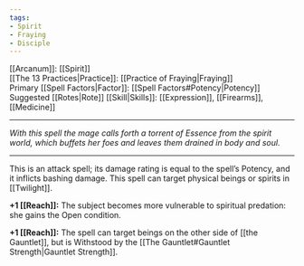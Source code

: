 ```yaml
---
tags:
- Spirit
- Fraying
- Disciple
---
```


[[Arcanum]]: [[Spirit]]\
[[The 13 Practices|Practice]]: [[Practice of Fraying|Fraying]]\
Primary [[Spell Factors|Factor]]: [[Spell Factors#Potency|Potency]]\
Suggested [[Rotes|Rote]] [[Skill|Skills]]: [[Expression]], [[Firearms]], [[Medicine]]

---

_With this spell the mage calls forth a torrent of Essence from the spirit world, which buffets her foes and leaves them drained in body and soul._

---

This is an attack spell; its damage rating is equal to the spell’s Potency, and it inflicts bashing damage. This spell can target physical beings or spirits in [[Twilight]].

**+1 [[Reach]]:** The subject becomes more vulnerable to spiritual predation: she gains the Open condition.

**+1 [[Reach]]:** The spell can target beings on the other side of [[the Gauntlet]], but is Withstood by the [[The Gauntlet#Gauntlet Strength|Gauntlet Strength]].